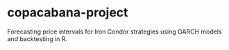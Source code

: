 # copacabana-project
Forecasting price intervals for Iron Condor strategies using GARCH models and backtesting in R.
